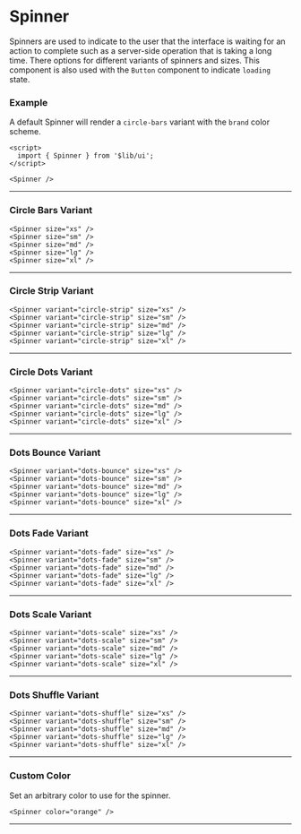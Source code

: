 <script>
	import { Spinner } from '$lib/ui';
  import Tables from './Tables.svelte';
</script>

# Spinner

Spinners are used to indicate to the user that the interface is waiting for an action to complete such as a server-side
operation that is taking a long time. There options for different variants of spinners and sizes. This component is also
used with the `Button` component to indicate `loading` state.

### Example

A default Spinner will render a `circle-bars` variant with the `brand` color scheme.

```svelte
<script>
  import { Spinner } from '$lib/ui';
</script>

<Spinner />
```

<Spinner />

---

### Circle Bars Variant

```svelte
<Spinner size="xs" />
<Spinner size="sm" />
<Spinner size="md" />
<Spinner size="lg" />
<Spinner size="xl" />
```
<div class="flex items-center gap-6">
	<Spinner size="xs" />
	<Spinner size="sm" />
	<Spinner size="md" />
	<Spinner size="lg" />
	<Spinner size="xl" />
</div>

---

### Circle Strip Variant

```svelte
<Spinner variant="circle-strip" size="xs" />
<Spinner variant="circle-strip" size="sm" />
<Spinner variant="circle-strip" size="md" />
<Spinner variant="circle-strip" size="lg" />
<Spinner variant="circle-strip" size="xl" />
```
<div class="flex items-center gap-6">
	<Spinner variant="circle-strip" size="xs" />
	<Spinner variant="circle-strip" size="sm" />
	<Spinner variant="circle-strip" size="md" />
	<Spinner variant="circle-strip" size="lg" />
	<Spinner variant="circle-strip" size="xl" />
</div>

---

### Circle Dots Variant

```svelte
<Spinner variant="circle-dots" size="xs" />
<Spinner variant="circle-dots" size="sm" />
<Spinner variant="circle-dots" size="md" />
<Spinner variant="circle-dots" size="lg" />
<Spinner variant="circle-dots" size="xl" />
```
<div class="flex items-center gap-6">
	<Spinner variant="circle-dots" size="xs" />
	<Spinner variant="circle-dots" size="sm" />
	<Spinner variant="circle-dots" size="md" />
	<Spinner variant="circle-dots" size="lg" />
	<Spinner variant="circle-dots" size="xl" />
</div>

---

### Dots Bounce Variant

```svelte
<Spinner variant="dots-bounce" size="xs" />
<Spinner variant="dots-bounce" size="sm" />
<Spinner variant="dots-bounce" size="md" />
<Spinner variant="dots-bounce" size="lg" />
<Spinner variant="dots-bounce" size="xl" />
```
<div class="flex items-center gap-6">
	<Spinner variant="dots-bounce" size="xs" />
	<Spinner variant="dots-bounce" size="sm" />
	<Spinner variant="dots-bounce" size="md" />
	<Spinner variant="dots-bounce" size="lg" />
	<Spinner variant="dots-bounce" size="xl" />
</div>

---

### Dots Fade Variant

```svelte
<Spinner variant="dots-fade" size="xs" />
<Spinner variant="dots-fade" size="sm" />
<Spinner variant="dots-fade" size="md" />
<Spinner variant="dots-fade" size="lg" />
<Spinner variant="dots-fade" size="xl" />
```
<div class="flex items-center gap-6">
	<Spinner variant="dots-fade" size="xs" />
	<Spinner variant="dots-fade" size="sm" />
	<Spinner variant="dots-fade" size="md" />
	<Spinner variant="dots-fade" size="lg" />
	<Spinner variant="dots-fade" size="xl" />
</div>

---

### Dots Scale Variant

```svelte
<Spinner variant="dots-scale" size="xs" />
<Spinner variant="dots-scale" size="sm" />
<Spinner variant="dots-scale" size="md" />
<Spinner variant="dots-scale" size="lg" />
<Spinner variant="dots-scale" size="xl" />
```
<div class="flex items-center gap-6">
	<Spinner variant="dots-scale" size="xs" />
	<Spinner variant="dots-scale" size="sm" />
	<Spinner variant="dots-scale" size="md" />
	<Spinner variant="dots-scale" size="lg" />
	<Spinner variant="dots-scale" size="xl" />
</div>

---

### Dots Shuffle Variant

```svelte
<Spinner variant="dots-shuffle" size="xs" />
<Spinner variant="dots-shuffle" size="sm" />
<Spinner variant="dots-shuffle" size="md" />
<Spinner variant="dots-shuffle" size="lg" />
<Spinner variant="dots-shuffle" size="xl" />
```
<div class="flex items-center gap-6">
	<Spinner variant="dots-shuffle" size="xs" />
	<Spinner variant="dots-shuffle" size="sm" />
	<Spinner variant="dots-shuffle" size="md" />
	<Spinner variant="dots-shuffle" size="lg" />
	<Spinner variant="dots-shuffle" size="xl" />
</div>

---

### Custom Color

Set an arbitrary color to use for the spinner.
  
```svelte
<Spinner color="orange" />
```
<Spinner color="orange" />

---

<Tables />

